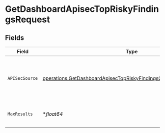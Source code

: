 # GetDashboardApisecTopRiskyFindingsRequest


## Fields

| Field                                                                                                                                                             | Type                                                                                                                                                              | Required                                                                                                                                                          | Description                                                                                                                                                       |
| ----------------------------------------------------------------------------------------------------------------------------------------------------------------- | ----------------------------------------------------------------------------------------------------------------------------------------------------------------- | ----------------------------------------------------------------------------------------------------------------------------------------------------------------- | ----------------------------------------------------------------------------------------------------------------------------------------------------------------- |
| `APISecSource`                                                                                                                                                    | [operations.GetDashboardApisecTopRiskyFindingsQueryParamAPISecSource](../../../pkg/models/operations/getdashboardapisectopriskyfindingsqueryparamapisecsource.md) | :heavy_check_mark:                                                                                                                                                | source filter. an enum representing the source of the APIs service in scope                                                                                       |
| `MaxResults`                                                                                                                                                      | **float64*                                                                                                                                                        | :heavy_minus_sign:                                                                                                                                                | The number of entries to return (pagination)                                                                                                                      |